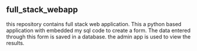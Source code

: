 ## full_stack_webapp
this repository contains full stack web application.
This a python based application with embedded my sql code to create a form. The data entered through this form is saved in a database.
the admin app is used to view the results.
